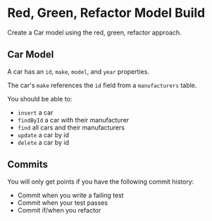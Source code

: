 # Red, Green, Refactor Model Build

Create a Car model using the red, green, refactor approach.

## Car Model

A car has an `id`, `make`, `model`, and `year` properties.

The car's `make` references the `id` field from a `manufacturers` table.

You should be able to:

* `insert` a car
* `findById` a car with their manufacturer
* `find` all cars and their manufacturers
* `update` a car by id
* `delete` a car by id

## Commits

You will only get points if you have the following commit history:

* Commit when you write a failing test
* Commit when your test passes
* Commit if/when you refactor
